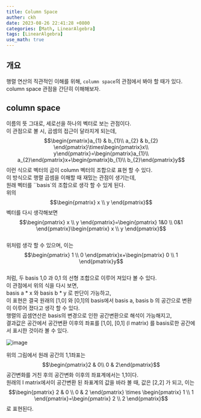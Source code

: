 ```yaml
---
title: Column Space
auther: ckh
date: 2023-08-26 22:41:28 +0800
categories: [Math, LinearAlgebra]
tags: [LinearAlgebra]    
use_math: true
---
```


## 개요
행렬 연산의 직관적인 이해를 위해, ``column space``의 관점에서 봐야 할 때가 있다.  
column space 관점을 간단히 이해해보자.  

## column space
이름의 뜻 그대로, 세로선을 하나의 벡터로 보는 관점이다.  
이 관점으로 볼 시, 곱셈의 접근이 달라지게 되는데,  
$$\begin{pmatrix}a_{1} & b_{1}\\ a_{2} & b_{2} \end{pmatrix}\times\begin{pmatrix}x\\ y\end{pmatrix}=\begin{pmatrix}a_{1}\\ a_{2}\end{pmatrix}x+\begin{pmatrix}b_{1}\\ b_{2}\end{pmatrix}y$$
이런 식으로 벡터의 곱이 column 벡터의 조합으로 표현 할 수 있다.  
이 방식으로 행렬 곱셈을 이해할 때 재밌는 관점이 생기는데,  
원래 벡터를 ``basis`의 조합으로 생각 할 수 있게 된다.  
위의 $$\begin{pmatrix} x \\ y \end{pmatrix}$$벡터를 다시 생각해보면  
$$\begin{pmatrix} x \\ y \end{pmatrix}=\begin{pmatrix} 1&0 \\ 0&1 \end{pmatrix}\begin{pmatrix} x \\ y \end{pmatrix}$$  
위처럼 생각 할 수 있으며, 이는 $$\begin{pmatrix} 1 \\ 0 \end{pmatrix}x+\begin{pmatrix} 0 \\ 1 \end{pmatrix}y$$  
처럼, 두 basis 1,0 과 0,1 의 선형 조합으로 이루어 져있다 볼 수 있다.  
이 관점에서 위의 식을 다시 보면,  
basis a * x 와 basis b * y 로 판단이 가능하고,   
이 표현은 결국 원래의 [1,0] 와 [0,1]의 basis에서 basis a, basis b 의 공간으로 변환이 이루어 졌다고 생각 할 수 있다.  
행렬의 곱셈연산은 basis의 변경으로 인한 공간변환으로 해석이 가능해지고,  
결과값은 공간에서 공간변환 이후의 좌표를 [1,0], [0,1] (I matrix) 를 basis로한 공간에서 표시한 것이라 볼 수 있다.  

![image](https://github.com/ckh7488/ckh7488.github.io/assets/75701998/f867afc9-6faa-4e34-aefd-f2f56607e157)  

위의 그림에서 원래 공간의 1,1좌표는 $$\begin{pmatrix}2 & 0\\ 0 & 2\end{pmatrix}$$ 공간변화를 거친 후의 공간변화 이후의 좌표계에서는  1,1이다.  
원래의 I matrix에서이 공간변환 된 좌표계의 값을 바라 볼 때, 값은 [2,2] 가 되고, 이는
$$\begin{pmatrix}
2 & 0 \\ 
0 & 2 
\end{pmatrix} \times \begin{pmatrix}
1 \\ 
1 
\end{pmatrix}=\begin{pmatrix}
2 \\ 
2 
\end{pmatrix}$$
로 표현된다.  
